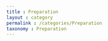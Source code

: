 ```yaml
---
title : Preparation
layout : category
permalink : /categories/Preparation
taxonomy : Preparation
---
```

